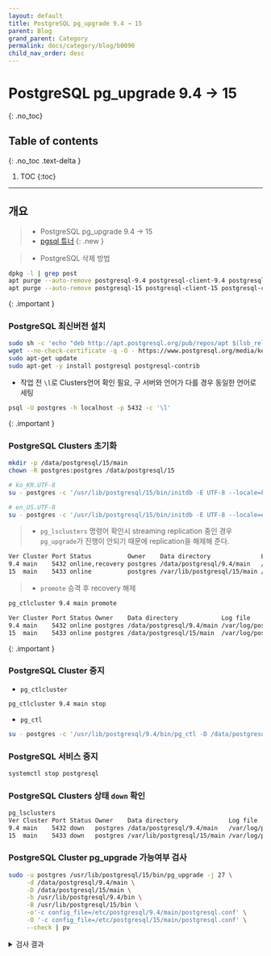 ```yaml
---
layout: default
title: PostgreSQL pg_upgrade 9.4 → 15
parent: Blog
grand_parent: Category
permalink: docs/category/blog/b0096
child_nav_order: desc
---
```

# PostgreSQL pg_upgrade 9.4 → 15
{: .no_toc}

## Table of contents
{: .no_toc .text-delta }

1. TOC
{:toc}

---
## 개요

> - PostgreSQL pg_upgrade 9.4 → 15
> - [pgsql 튜너](https://pgtune.leopard.in.ua/)
{: .new }

> - PostgreSQL 삭제 방법
```bash
dpkg -l | grep post
apt purge --auto-remove postgresql-9.4 postgresql-client-9.4 postgresql-contrib-9.4
apt purge --auto-remove postgresql-15 postgresql-client-15 postgresql-contrib
```
>
{: .important }

### PostgreSQL 최신버전 설치

```bash
sudo sh -c 'echo "deb http://apt.postgresql.org/pub/repos/apt $(lsb_release -cs)-pgdg main" > /etc/apt/sources.list.d/pgdg.list'
wget --no-check-certificate -q -O - https://www.postgresql.org/media/keys/ACCC4CF8.asc | sudo apt-key add -
sudo apt-get update
sudo apt-get -y install postgresql postgresql-contrib
```

- 작업 전 `\l`로 Clusters언어 확인 필요, 구 서버와 언어가 다를 경우 동일한 언어로 세팅

>
```bash
psql -U postgres -h localhost -p 5432 -c '\l'
```
>
{: .important }

### PostgreSQL Clusters 초기화

```bash
mkdir -p /data/postgresql/15/main
chown -R postgres:postgres /data/postgresql/15
```

```bash
# ko_KR.UTF-8
su - postgres -c '/usr/lib/postgresql/15/bin/initdb -E UTF-8 --locale=ko_KR.UTF-8 -D /data/postgresql/15/main'
```

```bash
# en_US.UTF-8
su - postgres -c '/usr/lib/postgresql/15/bin/initdb -E UTF-8 --locale=en_US.UTF-8 -D /data/postgresql/15/main'
```

> - `pg_lsclusters` 명령어 확인시 streaming replication 중인 경우 `pg_upgrade`가 진행이 안되기 때문에 replication을 해제해 준다.
```bash
Ver Cluster Port Status          Owner    Data directory              Log file
9.4 main    5432 online,recovery postgres /data/postgresql/9.4/main   /var/log/postgresql/postgresql-9.4-main.log
15  main    5433 online          postgres /var/lib/postgresql/15/main /var/log/postgresql/postgresql-15-main.log
```
>
> - `promote` 승격 후 recovery 해제
```bash
pg_ctlcluster 9.4 main promote
```
>
```bash
Ver Cluster Port Status Owner    Data directory            Log file
9.4 main    5432 online postgres /data/postgresql/9.4/main /var/log/postgresql/postgresql-9.4-main.log
15  main    5433 online postgres /data/postgresql/15/main  /var/log/postgresql/postgresql-15-main.log
```
>
{: .important }

### PostgreSQL Cluster 중지

- `pg_ctlcluster`

```bash
pg_ctlcluster 9.4 main stop
```

- `pg_ctl`

```bash
su - postgres -c '/usr/lib/postgresql/9.4/bin/pg_ctl -D /data/postgresql/9.4/main stop'
```

### PostgreSQL 서비스 중지

```bash
systemctl stop postgresql
```

### PostgreSQL Clusters 상태 `down` 확인

```bash
pg_lsclusters
Ver Cluster Port Status Owner    Data directory              Log file
9.4 main    5432 down   postgres /data/postgresql/9.4/main   /var/log/postgresql/postgresql-9.4-main.log
15  main    5433 down   postgres /var/lib/postgresql/15/main /var/log/postgresql/postgresql-15-main.log
```

### PostgreSQL Cluster pg_upgrade 가능여부 검사

```bash
sudo -u postgres /usr/lib/postgresql/15/bin/pg_upgrade -j 27 \
     -d /data/postgresql/9.4/main \
     -D /data/postgresql/15/main \
     -b /usr/lib/postgresql/9.4/bin \
     -B /usr/lib/postgresql/15/bin \
     -o'-c config_file=/etc/postgresql/9.4/main/postgresql.conf' \
     -O '-c config_file=/etc/postgresql/15/main/postgresql.conf' \
     --check | pv
```

<details markdown="block">
  <summary>
    검사 결과
  </summary>
  {: .text-delta }
```bash
일관성 검사 수행중
------------------
Checking cluster versions                                   ok
Checking database user is the install user                  ok
Checking database connection settings                       ok
Checking for prepared transactions                          ok
Checking for system-defined composite types in user tables  ok
Checking for reg* data types in user tables                 ok
Checking for contrib/isn with bigint-passing mismatch       ok
Checking for user-defined encoding conversions              ok
Checking for user-defined postfix operators                 ok
Checking for incompatible polymorphic functions             ok
Checking for tables WITH OIDS                               ok
Checking for invalid "sql_identifier" user columns          ok
Checking for invalid "unknown" user columns                 ok
Checking for hash indexes                                   ok
Checking for roles starting with "pg_"                      ok
Checking for presence of required libraries                 ok
Checking database user is the install user                  ok
Checking for prepared transactions                          ok
Checking for new cluster tablespace directories             ok
 
*클러스터 호환성*
1.24KiB 0:25:38 [ 844miB/s]
```
</details>

### PostgreSQL Cluster pg_upgrade 수행

```bash
sudo -u postgres /usr/lib/postgresql/15/bin/pg_upgrade -j 27 \
     -d /data/postgresql/9.4/main \
     -D /data/postgresql/15/main \
     -b /usr/lib/postgresql/9.4/bin \
     -B /usr/lib/postgresql/15/bin \
     -o'-c config_file=/etc/postgresql/9.4/main/postgresql.conf' \
     -O '-c config_file=/etc/postgresql/15/main/postgresql.conf'|\
     pv
```

<details markdown="block">
  <summary>
    수행 결과
  </summary>
  {: .text-delta }
```bash
일관성 검사 수행중
------------------
Checking cluster versions                                   ok
Checking database user is the install user                  ok
Checking database connection settings                       ok
Checking for prepared transactions                          ok
Checking for system-defined composite types in user tables  ok
Checking for reg* data types in user tables                 ok
Checking for contrib/isn with bigint-passing mismatch       ok
Checking for user-defined encoding conversions              ok
Checking for user-defined postfix operators                 ok
Checking for incompatible polymorphic functions             ok
Checking for tables WITH OIDS                               ok
Checking for invalid "sql_identifier" user columns          ok
Checking for invalid "unknown" user columns                 ok
Checking for roles starting with "pg_"                      ok
Creating dump of global objects                             ok
Creating dump of database schemas                           ok
Checking for presence of required libraries                 ok
Checking database user is the install user                  ok
Checking for prepared transactions                          ok
Checking for new cluster tablespace directories             ok

여기서 pg_upgrade 작업을 실패한다면, 재시도 하기 전에 먼저
새 클러스터를 처음부터 다시 만들어 진행해야 합니다.

업그레이드 진행 중
------------------
Analyzing all rows in the new cluster                       ok
Freezing all rows in the new cluster                        ok
Deleting files from new pg_xact                             ok
Copying old pg_clog to new server                           ok
Setting oldest XID for new cluster                          ok
Setting next transaction ID and epoch for new cluster       ok
Deleting files from new pg_multixact/offsets                ok
Copying old pg_multixact/offsets to new server              ok
Deleting files from new pg_multixact/members                ok
Copying old pg_multixact/members to new server              ok
Setting next multixact ID and offset for new cluster        ok
Resetting WAL archives                                      ok
Setting frozenxid and minmxid counters in new cluster       ok
Restoring global objects in the new cluster                 ok
Restoring database schemas in the new cluster               ok
Copying user relation files                                 ok
Setting next OID for new cluster                            ok
Sync data directory to disk                                 ok
Creating script to delete old cluster                       ok
Checking for hash indexes                                   ok
Checking for extension updates                              notice

해당 서버에는 업데이트 해야하는 확장 모듈이 있습니다.
이 작업은 ALTER EXTENSION 명령으로 할 수 있으며, 작업 명령은
    update_extensions.sql
파일 안에 있습니다. 데이터베이스 슈퍼유저로 psql로 접속해서
이 파일 안에 있는 명령을 수행하면 확장 모듈을 업데이트 할 수 있습니다.

업그레이드 완료
---------------
pg_upgrade 작업에서는 최적화기를 위한 통계 정보까지 업그레이드
하지는 않습니다. 새 서버가 실행 될 때, 다음 명령을 수행하길 권합니다:
    /usr/lib/postgresql/15/bin/vacuumdb --all --analyze-in-stages

아래 스크립트를 실행하면, 옛 클러스터 자료를 지울 것입니다:
    ./delete_old_cluster.sh
3.52KiB 2:18:29
```
</details>

### conf 설정파일 수정

- 미리 `pgtune` 사이트를 통해 설정파일 정보 수정

```bash
cp -a /root/15/{postgresql.conf,pg_hba.conf} /etc/postgresql/15/main/
```

### PostgreSQL 설정파일 수정

- `/etc/postgresql/15/main/pg_hba.conf`
- `/etc/postgresql/15/main/postgresql.conf`

### PostgreSQL 명령어 모음

- PostgreSQL Cluster 목록 확인

```bash
pg_lsclusters
```

- PostgreSQL Cluster 중지

```bash
pg_ctlcluster 9.4 main_9.4 stop
```

- PostgreSQL Cluster 이름변경

```bash
pg_renamecluster 9.4 main main_9.4
```

- PostgreSQL Cluster 9.4 `main` 삭제

```bash
# ※ 데이터가 삭제되므로 ⚠️주의 필요
# 데이터가 업그레이드 정상 확인 후 삭제 필수
# pg_lsclusters `down` 재확인 후 삭제하는 것이 안전
pg_dropcluster 9.4 main_9.4 --stop
```

- PostgreSQL Cluster Master 승격

```bash
pg_ctlcluster 9.4 main promote
```

- PostgreSQL `Master` `Slave` 확인

```bash
# Master PostgreSQL DB 확인 명령어 e.g f: false
# Slave PostgreSQL DB 확인 명령어 e.g t: true
SELECT pg_is_in_recovery();
```

- PostgreSQL `Master` Replication 확인

```bash
SELECT * FROM pg_stat_replication;
```

- PostgreSQL `Slave` Replication 확인

```bash
SELECT * FROM pg_stat_wal_receiver;
```

- PostgreSQL 권한 변경 (선택사항)

```bash
# /data/postgresql/15/main/ 디렉토리 권한 변경
find /data/postgresql/15/main/ -type d | pv -l -s $(find /data/postgresql/15/main/ -type d | wc -l) | xargs chmod 0700
# /data/postgresql/15/main/ 파일 권한 변경
find /data/postgresql/15/main/ -type f | pv -l -s $(find /data/postgresql/15/main/ -type f | wc -l) | xargs chmod 0640
```
